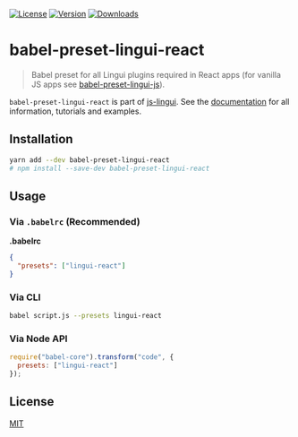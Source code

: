 [![License][Badge-License]][License]
[![Version][Badge-Version]][Package]
[![Downloads][Badge-Downloads]][Package]

# babel-preset-lingui-react

> Babel preset for all Lingui plugins required in React apps (for vanilla JS apps see [babel-preset-lingui-js](https://www.npmjs.com/package/babel-preset-lingui-react)).

`babel-preset-lingui-react` is part of [js-lingui][jsLingui]. See the [documentation][Documentation] for all information, tutorials and examples.

## Installation

```bash
yarn add --dev babel-preset-lingui-react
# npm install --save-dev babel-preset-lingui-react
```

## Usage

### Via `.babelrc` (Recommended)

**.babelrc**

```json
{
  "presets": ["lingui-react"]
}
```

### Via CLI

```bash
babel script.js --presets lingui-react
```

### Via Node API

```js
require("babel-core").transform("code", {
  presets: ["lingui-react"]
});
```

## License

[MIT][License]

[License]: https://github.com/lingui/js-lingui/blob/master/LICENSE
[jsLingui]: https://github.com/lingui/js-lingui
[Documentation]: https://lingui.github.io/js-lingui/
[Package]: https://www.npmjs.com/package/babel-preset-lingui-react
[Badge-Downloads]: https://img.shields.io/npm/dw/babel-preset-lingui-react.svg
[Badge-Version]: https://img.shields.io/npm/v/babel-preset-lingui-react.svg 
[Badge-License]: https://img.shields.io/npm/l/babel-preset-lingui-react.svg
